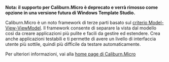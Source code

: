 ﻿**Nota: il supporto per Caliburn.Micro è deprecato e verrà rimosso come opzione in una versione futura di Windows Template Studio.**

Caliburn.Micro è un noto framework di terze parti basato sul [criterio Model-View-ViewModel](https://en.wikipedia.org/wiki/Model%E2%80%93view%E2%80%93viewmodel). Il framework consente di separare la vista dal modello così da creare applicazioni più pulite e facili da gestire ed estendere. Crea anche applicazioni testabili e ti permette di avere un livello di interfaccia utente più sottile, quindi più difficile da testare automaticamente.

Per ulteriori informazioni, vai alla [home page di Caliburn.Micro](http://caliburnmicro.com/)
